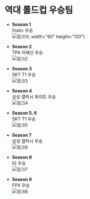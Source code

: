 # 역대 롤드컵 우승팀

+ __Season 1__  
fnatic 우승  
![링크1](https://search.pstatic.net/common/?src=http%3A%2F%2Fcafefiles.naver.net%2FMjAxNzA1MTJfMjcy%2FMDAxNDk0NTk2Njg5OTk0.ieu_6nlj-7UJJWH1cNLWlsIQRC8S_pqVeAooGlqeMU0g.D5_F2vwhzlnj_1ofx46-Zj70P0WpNbQvMjL0hJHcGz4g.JPEG.shiny0604%2FexternalFile.jpg&type=b400){: width="60" height="120"}


   
+ __Season 2__  
TPA 어쌔신 우승  
![링크2](https://search.pstatic.net/common/?src=http%3A%2F%2Fimgnews.naver.net%2Fimage%2F236%2F2012%2F10%2F11%2F1349934322_1_59_20121011155115.jpg&type=sc960_832)

+ __Season 3__  
SKT T1 우승  
![링크3](https://search.pstatic.net/common/?src=http%3A%2F%2Fblogfiles.naver.net%2F20151005_271%2Fharry2002124_14440542849946O1nF_PNG%2F1.png&type=sc960_832)

+ __Season 4__  
삼성 갤럭시 화이트 우승  
![링크4](https://search.pstatic.net/common/?src=http%3A%2F%2Fimgnews.naver.net%2Fimage%2F015%2F2013%2F09%2F08%2F201309088320v_CA.7827454.1_59_20130908191002.jpg&type=sc960_832)

+ __Season 5, 6__  
SKT T1 우승  
![링크5](https://search.pstatic.net/common/?src=http%3A%2F%2Fblogfiles.naver.net%2F20151005_271%2Fharry2002124_14440542849946O1nF_PNG%2F1.png&type=sc960_832)

+ __Season 7__  
삼성 갤럭시 우승  
![링크6](https://search.pstatic.net/common/?src=http%3A%2F%2Fimgnews.naver.net%2Fimage%2F015%2F2013%2F09%2F08%2F201309088320v_CA.7827454.1_59_20130908191002.jpg&type=sc960_832)

+ __Season 8__  
IG 우승  
![링크7](https://search.pstatic.net/common/?src=http%3A%2F%2Fblogfiles.naver.net%2FMjAyMDA0MDlfODAg%2FMDAxNTg2MzY5NjAyODQ5.2F_WwxDECEGXkgruYo0SnYTR1K7qXlZ9LYL_mVs9Yf8g.y2bydJ0GF3ICJldtf2XKsy48I9gbX6b0XexCToYO_gEg.PNG.eieh8pc5m%2F23.png&type=sc960_832)

+ __Season 9__  
FPX 우승  
![링크8](https://search.pstatic.net/common/?src=http%3A%2F%2Fpost.phinf.naver.net%2FMjAyMDA0MjdfMzYg%2FMDAxNTg3OTc3NDE4NDA3.NDeTGiD5j6oBY0W7J6_Ij3ZvLpMSZXJIaUsQ67PGXVsg.Y-TRuRB0oM4-hThLP-wE-lxX_C654kPgXSUZt5hnlCAg.JPEG%2FIN5mgGm-UP91l0RuRMPdMllZgBCE.jpg&type=b400)





